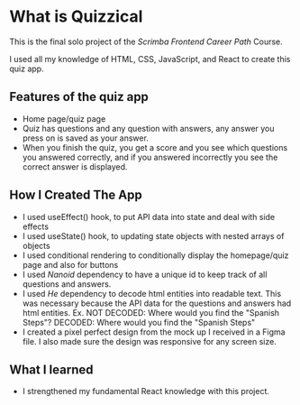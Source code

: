 # What is Quizzical

This is the final solo project of the *Scrimba Frontend Career Path* Course.

I used all my knowledge of HTML, CSS, JavaScript, and React to create this quiz app.

## Features of the quiz app
- Home page/quiz page
- Quiz has questions and any question with answers, any answer you press on is saved as your answer.
- When you finish the quiz, you get a score and you see which questions you answered correctly, and if you answered incorrectly you see the correct answer is displayed.

## How I Created The App
- I used useEffect() hook, to put API data into state and deal with side effects
- I used useState() hook, to updating state objects with nested arrays of objects  
- I used conditional rendering to conditionally display the homepage/quiz page and also for buttons
- I used *Nanoid* dependency to have a unique id to keep track of all questions and answers.
- I used *He* dependency to decode html entities into readable text. This was necessary because the API data for the questions
and answers had html entities. Ex. NOT DECODED: Where would you find the &quot;Spanish Steps&quot;? DECODED: Where would you find the "Spanish Steps"
- I created a pixel perfect design from the mock up I received in a Figma file. I also made sure the design was responsive for any screen size.

## What I learned
- I strengthened my fundamental React knowledge with this project.